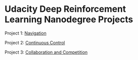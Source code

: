 # Udacity Deep Reinforcement Learning Nanodegree Projects

Project 1: [Navigation](project1-navigation)

Project 2: [Continuous Control](project2-continuous_control)

Project 3: [Collaboration and Competition](project3-collab_compete)
